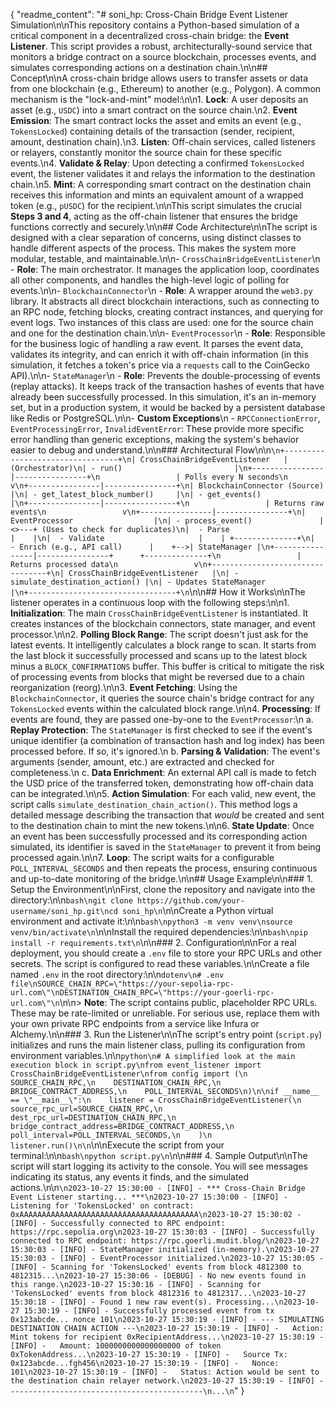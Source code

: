 {
  "readme_content": "# soni_hp: Cross-Chain Bridge Event Listener Simulation\n\nThis repository contains a Python-based simulation of a critical component in a decentralized cross-chain bridge: the **Event Listener**. This script provides a robust, architecturally-sound service that monitors a bridge contract on a source blockchain, processes events, and simulates corresponding actions on a destination chain.\n\n## Concept\n\nA cross-chain bridge allows users to transfer assets or data from one blockchain (e.g., Ethereum) to another (e.g., Polygon). A common mechanism is the \"lock-and-mint\" model:\n\n1.  **Lock**: A user deposits an asset (e.g., `USDC`) into a smart contract on the source chain.\n2.  **Event Emission**: The smart contract locks the asset and emits an event (e.g., `TokensLocked`) containing details of the transaction (sender, recipient, amount, destination chain).\n3.  **Listen**: Off-chain services, called listeners or relayers, constantly monitor the source chain for these specific events.\n4.  **Validate & Relay**: Upon detecting a confirmed `TokensLocked` event, the listener validates it and relays the information to the destination chain.\n5.  **Mint**: A corresponding smart contract on the destination chain receives this information and mints an equivalent amount of a wrapped token (e.g., `pUSDC`) for the recipient.\n\nThis script simulates the crucial **Steps 3 and 4**, acting as the off-chain listener that ensures the bridge functions correctly and securely.\n\n## Code Architecture\n\nThe script is designed with a clear separation of concerns, using distinct classes to handle different aspects of the process. This makes the system more modular, testable, and maintainable.\n\n-   `CrossChainBridgeEventListener`\n    -   **Role**: The main orchestrator. It manages the application loop, coordinates all other components, and handles the high-level logic of polling for events.\n\n-   `BlockchainConnector`\n    -   **Role**: A wrapper around the `web3.py` library. It abstracts all direct blockchain interactions, such as connecting to an RPC node, fetching blocks, creating contract instances, and querying for event logs. Two instances of this class are used: one for the source chain and one for the destination chain.\n\n-   `EventProcessor`\n    -   **Role**: Responsible for the business logic of handling a raw event. It parses the event data, validates its integrity, and can enrich it with off-chain information (in this simulation, it fetches a token's price via a `requests` call to the CoinGecko API).\n\n-   `StateManager`\n    -   **Role**: Prevents the double-processing of events (replay attacks). It keeps track of the transaction hashes of events that have already been successfully processed. In this simulation, it's an in-memory set, but in a production system, it would be backed by a persistent database like Redis or PostgreSQL.\n\n-   **Custom Exceptions**\n    -   `RPCConnectionError`, `EventProcessingError`, `InvalidEventError`: These provide more specific error handling than generic exceptions, making the system's behavior easier to debug and understand.\n\n### Architectural Flow\n\n```\n+---------------------------------+\n| CrossChainBridgeEventListener   | (Orchestrator)\n| - run()                         |\n+----------------|----------------+\n                 | Polls every N seconds\n                 v\n+----------------|----------------+\n| BlockchainConnector (Source)    |\n| - get_latest_block_number()     |\n| - get_events()                  |\n+----------------|----------------+\n                 | Returns raw events\n                 v\n+----------------|----------------+\n| EventProcessor                  |\n| - process_event()               |<>---+ (Uses to check for duplicates)\n|  - Parse                        |    |\n|  - Validate                     |    | +--------------+\n|  - Enrich (e.g., API call)      |    +-->| StateManager |\n+----------------|----------------+      +--------------+\n                 | Returns processed data\n                 v\n+---------------------------------+\n| CrossChainBridgeEventListener   |\n| - simulate_destination_action() |\n| - Updates StateManager          |\n+---------------------------------+\n```\n\n## How it Works\n\nThe listener operates in a continuous loop with the following steps:\n\n1.  **Initialization**: The main `CrossChainBridgeEventListener` is instantiated. It creates instances of the blockchain connectors, state manager, and event processor.\n\n2.  **Polling Block Range**: The script doesn't just ask for the latest events. It intelligently calculates a block range to scan. It starts from the last block it successfully processed and scans up to the latest block minus a `BLOCK_CONFIRMATIONS` buffer. This buffer is critical to mitigate the risk of processing events from blocks that might be reversed due to a chain reorganization (reorg).\n\n3.  **Event Fetching**: Using the `BlockchainConnector`, it queries the source chain's bridge contract for any `TokensLocked` events within the calculated block range.\n\n4.  **Processing**: If events are found, they are passed one-by-one to the `EventProcessor`:\n    a.  **Replay Protection**: The `StateManager` is first checked to see if the event's unique identifier (a combination of transaction hash and log index) has been processed before. If so, it's ignored.\n    b.  **Parsing & Validation**: The event's arguments (sender, amount, etc.) are extracted and checked for completeness.\n    c.  **Data Enrichment**: An external API call is made to fetch the USD price of the transferred token, demonstrating how off-chain data can be integrated.\n\n5.  **Action Simulation**: For each valid, new event, the script calls `simulate_destination_chain_action()`. This method logs a detailed message describing the transaction that *would* be created and sent to the destination chain to mint the new tokens.\n\n6.  **State Update**: Once an event has been successfully processed and its corresponding action simulated, its identifier is saved in the `StateManager` to prevent it from being processed again.\n\n7.  **Loop**: The script waits for a configurable `POLL_INTERVAL_SECONDS` and then repeats the process, ensuring continuous and up-to-date monitoring of the bridge.\n\n## Usage Example\n\n### 1. Setup the Environment\n\nFirst, clone the repository and navigate into the directory:\n\n```bash\ngit clone https://github.com/your-username/soni_hp.git\ncd soni_hp\n```\n\nCreate a Python virtual environment and activate it:\n\n```bash\npython3 -m venv venv\nsource venv/bin/activate\n```\n\nInstall the required dependencies:\n\n```bash\npip install -r requirements.txt\n```\n\n### 2. Configuration\n\nFor a real deployment, you should create a `.env` file to store your RPC URLs and other secrets. The script is configured to read these variables.\n\nCreate a file named `.env` in the root directory:\n\n```dotenv\n# .env file\nSOURCE_CHAIN_RPC=\"https://your-sepolia-rpc-url.com\"\nDESTINATION_CHAIN_RPC=\"https://your-goerli-rpc-url.com\"\n```\n\n> **Note**: The script contains public, placeholder RPC URLs. These may be rate-limited or unreliable. For serious use, replace them with your own private RPC endpoints from a service like Infura or Alchemy.\n\n### 3. Run the Listener\n\nThe script's entry point (`script.py`) initializes and runs the main listener class, pulling its configuration from environment variables.\n\n```python\n# A simplified look at the main execution block in script.py\nfrom event_listener import CrossChainBridgeEventListener\nfrom config import (\n    SOURCE_CHAIN_RPC,\n    DESTINATION_CHAIN_RPC,\n    BRIDGE_CONTRACT_ADDRESS,\n    POLL_INTERVAL_SECONDS\n)\n\nif __name__ == \"__main__\":\n    listener = CrossChainBridgeEventListener(\n        source_rpc_url=SOURCE_CHAIN_RPC,\n        dest_rpc_url=DESTINATION_CHAIN_RPC,\n        bridge_contract_address=BRIDGE_CONTRACT_ADDRESS,\n        poll_interval=POLL_INTERVAL_SECONDS,\n    )\n    listener.run()\n\n```\n\nExecute the script from your terminal:\n\n```bash\npython script.py\n```\n\n### 4. Sample Output\n\nThe script will start logging its activity to the console. You will see messages indicating its status, any events it finds, and the simulated actions.\n\n```\n2023-10-27 15:30:00 - [INFO] - *** Cross-Chain Bridge Event Listener starting... ***\n2023-10-27 15:30:00 - [INFO] - Listening for 'TokensLocked' on contract: 0xAAAAAAAAAAAAAAAAAAAAAAAAAAAAAAAAAAAAAAAA\n2023-10-27 15:30:02 - [INFO] - Successfully connected to RPC endpoint: https://rpc.sepolia.org\n2023-10-27 15:30:03 - [INFO] - Successfully connected to RPC endpoint: https://rpc.goerli.mudit.blog/\n2023-10-27 15:30:03 - [INFO] - StateManager initialized (in-memory).\n2023-10-27 15:30:03 - [INFO] - EventProcessor initialized.\n2023-10-27 15:30:05 - [INFO] - Scanning for 'TokensLocked' events from block 4812300 to 4812315...\n2023-10-27 15:30:06 - [DEBUG] - No new events found in this range.\n2023-10-27 15:30:16 - [INFO] - Scanning for 'TokensLocked' events from block 4812316 to 4812317...\n2023-10-27 15:30:18 - [INFO] - Found 1 new raw event(s). Processing...\n2023-10-27 15:30:19 - [INFO] - Successfully processed event from tx 0x123abcde... nonce 101\n2023-10-27 15:30:19 - [INFO] - --- SIMULATING DESTINATION CHAIN ACTION ---\n2023-10-27 15:30:19 - [INFO] -   Action: Mint tokens for recipient 0xRecipientAddress...\n2023-10-27 15:30:19 - [INFO] -   Amount: 1000000000000000000 of token 0xTokenAddress...\n2023-10-27 15:30:19 - [INFO] -   Source Tx: 0x123abcde...fgh456\n2023-10-27 15:30:19 - [INFO] -   Nonce: 101\n2023-10-27 15:30:19 - [INFO] -   Status: Action would be sent to the destination chain relayer network.\n2023-10-27 15:30:19 - [INFO] - -------------------------------------------\n...\n```"
}